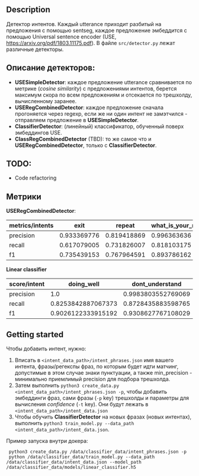 ## Description

Детектор интентов. Каждый utterance приходит разбитый на предложения с помощью sentseg, каждое предложение
эмбеддится с помощью Universal sentence encoder (USE, https://arxiv.org/pdf/1803.11175.pdf).
В файле `src/detector.py` лежат различные детекторы.

## Описание детекторов:

- **USESimpleDetector**:  каждое предложение utterance сравнивается по метрике (*cosine similarity*) с предложениями интентов, берется максимум скора по всем предложениям и отсекается по трешхолду, вычисленному заранее.
- **USERegCombinedDetector**: каждое предложение сначала прогоняется через regexp, если же ни один интент не замэтчился - отправляем предложение в **USESimpleDetector**.
- **ClassifierDetector**: (линейный) классификатор, обученный поверх эмбеддингов USE.
- **ClassRegCombinedDetector** (TBD): то же самое что и **USERegCombinedDetector**, только c **ClassifierDetector**.

## TODO:

- Code refactoring

## Метрики

**USERegCombinedDetector**:

| metrics/intents | exit        | repeat      | what\_is\_your\_name | where\_are\_you\_from | what\_can\_you\_do | who\_made\_you | what\_is\_your\_job |
|-----------------|-------------|-------------|----------------------|-----------------------|--------------------|----------------|---------------------|
| precision       | 0.933369776 | 0.819418869 | 0.996363636          | 0.958124098           | 0.851321586        | 0.876727199    | 0.92990404          |
| recall          | 0.617079005 | 0.731826007 | 0.818103175          | 0.87984127            | 0.72               | 0.877472177    | 0.905040404         |
| f1              | 0.735439153 | 0.767964591 | 0.893786162          | 0.909311858           | 0.670418219        | 0.874162102    | 0.912530126         |

**Linear classifier**

| score/intent | doing\_well         | dont\_understand    | exit                | no                  | opinion\_request    | repeat              | tell\_me\_more      | what\_can\_you\_do  | what\_is\_your\_job | what\_is\_your\_name | what\_time          | where\_are\_you\_from | who\_made\_you      | yes                 |
|--------------|---------------------|---------------------|---------------------|---------------------|---------------------|---------------------|---------------------|---------------------|---------------------|----------------------|---------------------|-----------------------|---------------------|---------------------|
| precision    | 1\.0                | 0\.9983803552769069 | 0\.9951231406436113 | 0\.996875           | 0\.9999302490720176 | 0\.9993150684931507 | 1\.0                | 0\.9283314927944085 | 0\.9874451345755693 | 0\.99375             | 0\.65               | 0\.9985661424606846   | 0\.9846351084404062 | 0\.9896710741832694 |
| recall       | 0\.8253842887067373 | 0\.8728435883598765 | 0\.9519940870876658 | 0\.5848867392460069 | 0\.995689382196535  | 0\.959024363292122  | 0\.5389772727272727 | 0\.6594506953105396 | 0\.752800985778927  | 0\.8657828282828284  | 0\.2                | 0\.9235389926466171   | 0\.9632986797625296 | 0\.5881373641055746 |
| f1           | 0\.9026122333915192 | 0\.9308627767108029 | 0\.9730347104314255 | 0\.7332794209407154 | 0\.9978052153699822 | 0\.9786903526076772 | 0\.6909879336349924 | 0\.7620792742653512 | 0\.8499430534023613 | 0\.9236904860090694  | 0\.2878968253968254 | 0\.9591607506216262   | 0\.973021377918313  | 0\.7350758503052516 |



## Getting started

Чтобы добавить интент, нужно:
 1. Вписать в `<intent_data_path>/intent_phrases.json` имя вашего интента, фразы/регекспы фраз, по которым будет идти матчинг, допустимые в этом случае знаки пунктуации, а также min_precision - минимально приемлимый precision для подбора трешхолда.
 2. Затем выполнить `python3 create_data.py <intent_data_path>/intent_phrases.json -p`, чтобы добавить эмбеддинги фраз, сами фразы (`-p` key) трешхолды и параметры для вычисления *confidence* (`-t` key). Они будут лежать в `<intent_data_path>/intent_data.json`
 3. Чтобы обучить **ClassifierDetector** на новых фразах (новых интентах), выполнить `python3 train_model.py --data_path <intent_data_path>/intent_data.json`.

Пример запуска внутри докера:
 ```
  python3 create_data.py /data/classifier_data/intent_phrases.json -p
  python /data/classifier_data/train_model.py --data_path /data/classifier_data/intent_data.json --model_path /data/classifier_data/models/linear_classifier.h5
 ```
